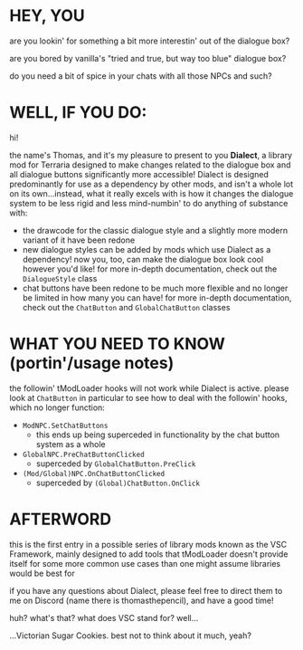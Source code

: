 # HEY, YOU
are you lookin' for something a bit more interestin' out of the dialogue box?

are you bored by vanilla's "tried and true, but way too blue" dialogue box?

do you need a bit of spice in your chats with all those NPCs and such?

# WELL, IF YOU DO:

hi!

the name's Thomas, and it's my pleasure to present to you **Dialect**, a library mod for Terraria designed to make changes related to the dialogue box and all dialogue buttons significantly more accessible! Dialect is designed predominantly for use as a dependency by other mods, and isn't a whole lot on its own...instead, what it really excels with is how it changes the dialogue system to be less rigid and less mind-numbin' to do anything of substance with:
- the drawcode for the classic dialogue style and a slightly more modern variant of it have been redone
- new dialogue styles can be added by mods which use Dialect as a dependency! now you, too, can make the dialogue box look cool however you'd like! for more in-depth documentation, check out the `DialogueStyle` class
- chat buttons have been redone to be much more flexible and no longer be limited in how many you can have! for more in-depth documentation, check out the `ChatButton` and `GlobalChatButton` classes

# WHAT YOU NEED TO KNOW (portin'/usage notes)
the followin' tModLoader hooks will not work while Dialect is active. please look at `ChatButton` in particular to see how to deal with the followin' hooks, which no longer function:
- `ModNPC.SetChatButtons`
  - this ends up being superceded in functionality by the chat button system as a whole
- `GlobalNPC.PreChatButtonClicked`
  - superceded by `GlobalChatButton.PreClick`
- `(Mod/Global)NPC.OnChatButtonClicked`
  - superceded by `(Global)ChatButton.OnClick`

# AFTERWORD

this is the first entry in a possible series of library mods known as the VSC Framework, mainly designed to add tools that tModLoader doesn't provide itself for some more common use cases than one might assume libraries would be best for

if you have any questions about Dialect, please feel free to direct them to me on Discord (name there is thomasthepencil), and have a good time!

huh?
what's that?
what does VSC stand for?
well...

...Victorian Sugar Cookies. best not to think about it much, yeah?
